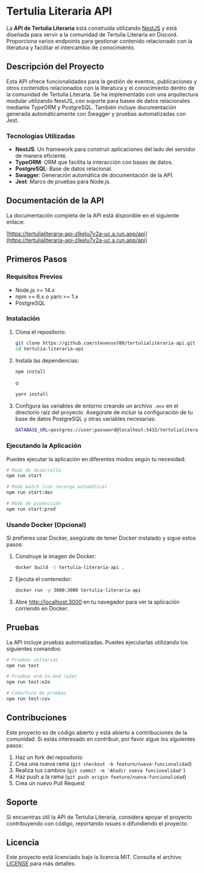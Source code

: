 # Tertulia Literaria API

La **API de Tertulia Literaria** está construida utilizando [NestJS](https://nestjs.com/) y está diseñada para servir a la comunidad de Tertulia Literaria en Discord. Proporciona varios endpoints para gestionar contenido relacionado con la literatura y facilitar el intercambio de conocimiento.

## Descripción del Proyecto

Esta API ofrece funcionalidades para la gestión de eventos, publicaciones y otros contenidos relacionados con la literatura y el conocimiento dentro de la comunidad de Tertulia Literaria. Se ha implementado con una arquitectura modular utilizando NestJS, con soporte para bases de datos relacionales mediante TypeORM y PostgreSQL. También incluye documentación generada automáticamente con Swagger y pruebas automatizadas con Jest.

### Tecnologías Utilizadas

- **NestJS**: Un framework para construir aplicaciones del lado del servidor de manera eficiente.
- **TypeORM**: ORM que facilita la interacción con bases de datos.
- **PostgreSQL**: Base de datos relacional.
- **Swagger**: Generación automática de documentación de la API.
- **Jest**: Marco de pruebas para Node.js.

## Documentación de la API

La documentación completa de la API está disponible en el siguiente enlace:

[https://tertulialiteraria-api-zlkelu7v2a-uc.a.run.app/api](https://tertulialiteraria-api-zlkelu7v2a-uc.a.run.app/api)

## Primeros Pasos

### Requisitos Previos

- Node.js >= 14.x
- npm >= 6.x o yarn >= 1.x
- PostgreSQL

### Instalación

1. Clona el repositorio:

    ```bash
    git clone https://github.com/stevenvo780/tertulialiteraria-api.git
    cd tertulia-literaria-api
    ```

2. Instala las dependencias:

    ```bash
    npm install
    ```

    o

    ```bash
    yarn install
    ```

3. Configura las variables de entorno creando un archivo `.env` en el directorio raíz del proyecto. Asegúrate de incluir la configuración de tu base de datos PostgreSQL y otras variables necesarias:

    ```bash
    DATABASE_URL=postgres://user:password@localhost:5432/tertulialiteraria
    ```

### Ejecutando la Aplicación

Puedes ejecutar la aplicación en diferentes modos según tu necesidad:

```bash
# Modo de desarrollo
npm run start

# Modo watch (con recarga automática)
npm run start:dev

# Modo de producción
npm run start:prod
```

### Usando Docker (Opcional)

Si prefieres usar Docker, asegúrate de tener Docker instalado y sigue estos pasos:

1. Construye la imagen de Docker:

    ```bash
    docker build -t tertulia-literaria-api .
    ```

2. Ejecuta el contenedor:

    ```bash
    docker run -p 3000:3000 tertulia-literaria-api
    ```

3. Abre [http://localhost:3000](http://localhost:3000) en tu navegador para ver la aplicación corriendo en Docker.

## Pruebas

La API incluye pruebas automatizadas. Puedes ejecutarlas utilizando los siguientes comandos:

```bash
# Pruebas unitarias
npm run test

# Pruebas end-to-end (e2e)
npm run test:e2e

# Cobertura de pruebas
npm run test:cov
```

## Contribuciones

Este proyecto es de código abierto y está abierto a contribuciones de la comunidad. Si estás interesado en contribuir, por favor sigue los siguientes pasos:

1. Haz un fork del repositorio
2. Crea una nueva rama (`git checkout -b feature/nueva-funcionalidad`)
3. Realiza tus cambios (`git commit -m 'Añadir nueva funcionalidad'`)
4. Haz push a la rama (`git push origin feature/nueva-funcionalidad`)
5. Crea un nuevo Pull Request

## Soporte

Si encuentras útil la API de Tertulia Literaria, considera apoyar el proyecto contribuyendo con código, reportando issues o difundiendo el proyecto.

## Licencia

Este proyecto está licenciado bajo la licencia MIT. Consulta el archivo [LICENSE](LICENSE) para más detalles.